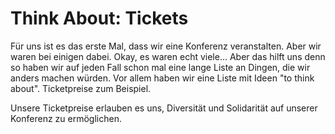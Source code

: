# Think About: Tickets

Für uns ist es das erste Mal, dass wir eine Konferenz veranstalten. Aber wir waren bei einigen dabei. Okay, es waren echt viele... Aber das hilft uns denn so haben wir auf jeden Fall schon mal eine lange Liste an Dingen, die wir anders machen würden. Vor allem haben wir eine Liste mit Ideen "to think about". Ticketpreise zum Beispiel.

Unsere Ticketpreise erlauben es uns, Diversität und Solidarität auf unserer Konferenz zu ermöglichen.
